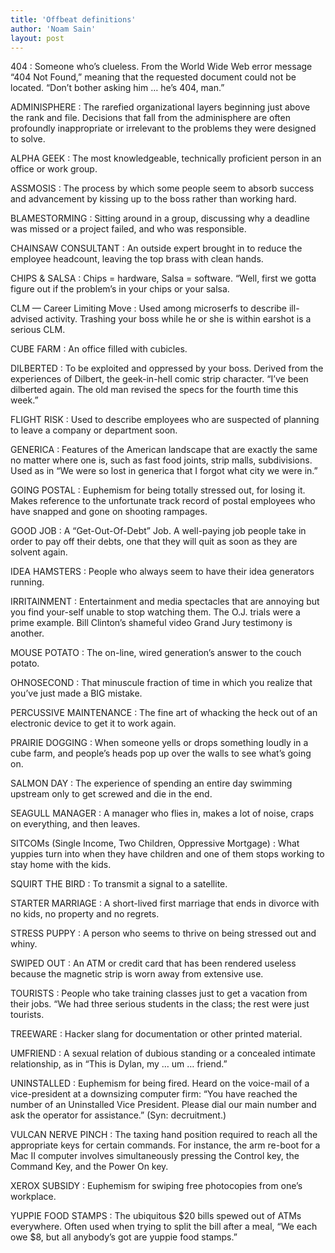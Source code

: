 ```yaml
---
title: 'Offbeat definitions'
author: 'Noam Sain'
layout: post
---
```


404
: Someone who’s clueless. From the World Wide Web error message “404 Not Found,” meaning that the requested document could not be located. “Don’t bother asking him … he’s 404, man.”

ADMINISPHERE
: The rarefied organizational layers beginning just above the rank and file. Decisions that fall from the adminisphere are often profoundly inappropriate or irrelevant to the problems they were designed to solve.

ALPHA GEEK
: The most knowledgeable, technically proficient person in an office or work group.

ASSMOSIS
: The process by which some people seem to absorb success and advancement by kissing up to the boss rather than working hard.

BLAMESTORMING
: Sitting around in a group, discussing why a deadline was missed or a project failed, and who was responsible.

CHAINSAW CONSULTANT
: An outside expert brought in to reduce the employee headcount, leaving the top brass with clean hands.

CHIPS &amp; SALSA
: Chips = hardware, Salsa = software. “Well, first we gotta figure out if the problem’s in your chips or your salsa.

CLM — Career Limiting Move
: Used among microserfs to describe ill-advised activity. Trashing your boss while he or she is within earshot is a serious CLM.

CUBE FARM
: An office filled with cubicles.

DILBERTED
: To be exploited and oppressed by your boss. Derived from the experiences of Dilbert, the geek-in-hell comic strip character. “I’ve been dilberted again. The old man revised the specs for the fourth time this week.”

FLIGHT RISK
: Used to describe employees who are suspected of planning to leave a company or department soon.

GENERICA
: Features of the American landscape that are exactly the same no matter where one is, such as fast food joints, strip malls, subdivisions. Used as in “We were so lost in generica that I forgot what city we were in.”

GOING POSTAL
: Euphemism for being totally stressed out, for losing it. Makes reference to the unfortunate track record of postal employees who have snapped and gone on shooting rampages.

GOOD JOB
: A “Get-Out-Of-Debt” Job. A well-paying job people take in order to pay off their debts, one that they will quit as soon as they are solvent again.

IDEA HAMSTERS
: People who always seem to have their idea generators running.

IRRITAINMENT
: Entertainment and media spectacles that are annoying but you find your-self unable to stop watching them. The O.J. trials were a prime example. Bill Clinton’s shameful video Grand Jury testimony is another.

MOUSE POTATO
: The on-line, wired generation’s answer to the couch potato.

OHNOSECOND
: That minuscule fraction of time in which you realize that you’ve just made a BIG mistake.

PERCUSSIVE MAINTENANCE
: The fine art of whacking the heck out of an electronic device to get it to work again.

PRAIRIE DOGGING
: When someone yells or drops something loudly in a cube farm, and people’s heads pop up over the walls to see what’s going on.

SALMON DAY
: The experience of spending an entire day swimming upstream only to get screwed and die in the end.

SEAGULL MANAGER
: A manager who flies in, makes a lot of noise, craps on everything, and then leaves.

SITCOMs (Single Income, Two Children, Oppressive Mortgage)
: What yuppies turn into when they have children and one of them stops working to stay home with the kids.

SQUIRT THE BIRD
: To transmit a signal to a satellite.

STARTER MARRIAGE
: A short-lived first marriage that ends in divorce with no kids, no property and no regrets.

STRESS PUPPY
: A person who seems to thrive on being stressed out and whiny.

SWIPED OUT
: An ATM or credit card that has been rendered useless because the magnetic strip is worn away from extensive use.

TOURISTS
: People who take training classes just to get a vacation from their jobs. “We had three serious students in the class; the rest were just tourists.

TREEWARE
: Hacker slang for documentation or other printed material.

UMFRIEND
: A sexual relation of dubious standing or a concealed intimate relationship, as in “This is Dylan, my … um … friend.”

UNINSTALLED
: Euphemism for being fired. Heard on the voice-mail of a vice-president at a downsizing computer firm: “You have reached the number of an Uninstalled Vice President. Please dial our main number and ask the operator for assistance.” (Syn: decruitment.)

VULCAN NERVE PINCH
: The taxing hand position required to reach all the appropriate keys for certain commands. For instance, the arm re-boot for a Mac II computer involves simultaneously pressing the Control key, the Command Key, and the Power On key.

XEROX SUBSIDY
: Euphemism for swiping free photocopies from one’s workplace.

YUPPIE FOOD STAMPS
: The ubiquitous $20 bills spewed out of ATMs everywhere. Often used when trying to split the bill after a meal, “We each owe $8, but all anybody’s got are yuppie food stamps.”

